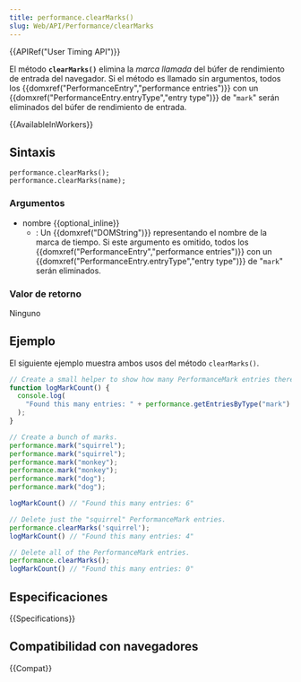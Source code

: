 ```yaml
---
title: performance.clearMarks()
slug: Web/API/Performance/clearMarks
---
```


{{APIRef("User Timing API")}}

El método **`clearMarks()`** elimina la _marca llamada_ del búfer de rendimiento de entrada del navegador. Si el método es llamado sin argumentos, todos los {{domxref("PerformanceEntry","performance entries")}} con un {{domxref("PerformanceEntry.entryType","entry type")}} de "`mark`" serán eliminados del búfer de rendimiento de entrada.

{{AvailableInWorkers}}

## Sintaxis

```
performance.clearMarks();
performance.clearMarks(name);
```

### Argumentos

- nombre {{optional_inline}}
  - : Un {{domxref("DOMString")}} representando el nombre de la marca de tiempo. Si este argumento es omitido, todos los {{domxref("PerformanceEntry","performance entries")}} con un {{domxref("PerformanceEntry.entryType","entry type")}} de "`mark`" serán eliminados.

### Valor de retorno

Ninguno

## Ejemplo

El siguiente ejemplo muestra ambos usos del método `clearMarks()`.

```js
// Create a small helper to show how many PerformanceMark entries there are.
function logMarkCount() {
  console.log(
    "Found this many entries: " + performance.getEntriesByType("mark").length
  );
}

// Create a bunch of marks.
performance.mark("squirrel");
performance.mark("squirrel");
performance.mark("monkey");
performance.mark("monkey");
performance.mark("dog");
performance.mark("dog");

logMarkCount() // "Found this many entries: 6"

// Delete just the "squirrel" PerformanceMark entries.
performance.clearMarks('squirrel');
logMarkCount() // "Found this many entries: 4"

// Delete all of the PerformanceMark entries.
performance.clearMarks();
logMarkCount() // "Found this many entries: 0"
```

## Especificaciones

{{Specifications}}

## Compatibilidad con navegadores

{{Compat}}
